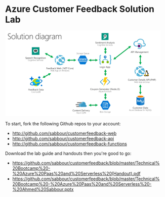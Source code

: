 # Azure Customer Feedback Solution Lab
![Solution Diagram](./solution.png)


To start, fork the following Github repos to your account:
- http://github.com/sabbour/customerfeedback-web
- http://github.com/sabbour/customerfeedback-api
- http://github.com/sabbour/customerfeedback-functions


Download the lab guide and handouts then you're good to go:
- https://github.com/sabbour/customerfeedback/blob/master/Technical%20Bootcamp%20-%20Azure%20Paas%20and%20Serverless%20(Handout).pdf
- https://github.com/sabbour/customerfeedback/blob/master/Technical%20Bootcamp%20-%20Azure%20Paas%20and%20Serverless%20-%20Ahmed%20Sabbour.pptx
